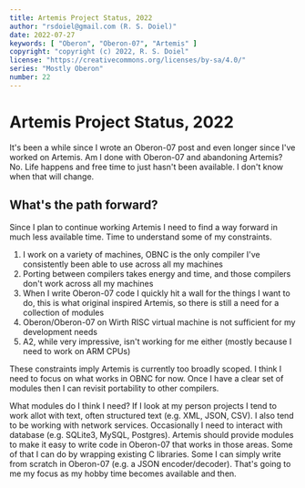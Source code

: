 ```yaml
---
title: Artemis Project Status, 2022
author: "rsdoiel@gmail.com (R. S. Doiel)"
date: 2022-07-27
keywords: [ "Oberon", "Oberon-07", "Artemis" ]
copyright: "copyright (c) 2022, R. S. Doiel"
license: "https://creativecommons.org/licenses/by-sa/4.0/"
series: "Mostly Oberon"
number: 22
---
```


Artemis Project Status, 2022
============================

It's been a while since I wrote an Oberon-07 post and even longer since I've worked on Artemis. Am I done with Oberon-07 and abandoning Artemis?  No. Life happens and free time to just hasn't been available. I don't know when that will change.

What's the path forward?
------------------------

Since I plan to continue working Artemis I need to find a way forward in much less available time. Time to understand some of my constraints. 

1. I work on a variety of machines, OBNC is the only compiler I've consistently been able to use across all my machines
2. Porting between compilers takes energy and time, and those compilers don't work across all my machines
3. When I write Oberon-07 code I quickly hit a wall for the things I want to do, this is what original inspired Artemis, so there is still a need for a collection of modules
4. Oberon/Oberon-07 on Wirth RISC virtual machine is not sufficient for my development needs
5. A2, while very impressive, isn't working for me either (mostly because I need to work on ARM CPUs)

These constraints imply Artemis is currently too broadly scoped. I think I need to focus on what works in OBNC for now. Once I have a clear set of modules then I can revisit portability to other compilers.

What modules do I think I need? If I look at my person projects I tend to work allot with text, often structured text (e.g. XML, JSON, CSV). I also tend to be working with network services. Occasionally I need to interact with database (e.g. SQLite3, MySQL, Postgres).  Artemis should provide modules to make it easy to write code in Oberon-07 that works in those areas. Some of that I can do by wrapping existing C libraries. Some I can simply write from scratch in Oberon-07 (e.g. a JSON encoder/decoder). That's going to me my focus as my hobby time becomes available and then.


